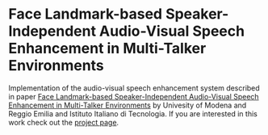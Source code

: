 # Face Landmark-based Speaker-Independent Audio-Visual Speech Enhancement in Multi-Talker Environments
Implementation of the audio-visual speech enhancement system described in paper [Face Landmark-based Speaker-Independent Audio-Visual Speech Enhancement in Multi-Talker Environments](https://arxiv.org/abs/1811.02480) by Univesity of Modena and Reggio Emilia and Istituto Italiano di Tecnologia. If you are interested in this work check out the [project page](https://dr-pato.github.io/audio_visual_speech_enhancement/).
